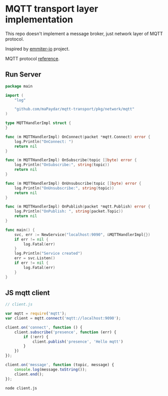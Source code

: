 # MQTT transport layer implementation

This repo doesn't implement a message broker, just network layer of MQTT protocol.

Inspired by [emmiter-io](https://github.com/emitter-io/emitter) project.

MQTT protocol [reference](https://docs.oasis-open.org/mqtt/mqtt/v5.0/mqtt-v5.0.html).

## Run Server
```go
package main

import (
	"log"

	"github.com/maPaydar/mqtt-transport/pkg/network/mqtt"
)

type MQTTHandlerImpl struct {
}

func (m MQTTHandlerImpl) OnConnect(packet *mqtt.Connect) error {
	log.Println("OnConnect: ")
	return nil
}

func (m MQTTHandlerImpl) OnSubscribe(topic []byte) error {
	log.Println("OnSubscribe:", string(topic))
	return nil
}

func (m MQTTHandlerImpl) OnUnsubscribe(topic []byte) error {
	log.Println("OnUnsubscribe:", string(topic))
	return nil
}

func (m MQTTHandlerImpl) OnPublish(packet *mqtt.Publish) error {
	log.Println("OnPublish: ", string(packet.Topic))
	return nil
}

func main() {
	svc, err := NewService("localhost:9090", &MQTTHandlerImpl{})
	if err != nil {
		log.Fatal(err)
	}
	log.Println("Service created")
	err = svc.Listen()
	if err != nil {
		log.Fatal(err)
	}
}
```

## JS mqtt client
```javascript
// client.js

var mqtt = require('mqtt');
var client = mqtt.connect('mqtt://localhost:9090');

client.on('connect', function () {
    client.subscribe('presence', function (err) {
        if (!err) {
            client.publish('presence', 'Hello mqtt')
        }
    })
});

client.on('message', function (topic, message) {
    console.log(message.toString());
    client.end();
});
```
```shell script
node client.js
```